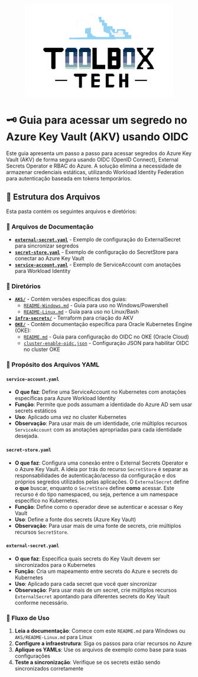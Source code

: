 <p align="center">
  <img src="img/tbx.png" alt="Logo Toolbox" width="400"/>
</p>

# 🗝️ Guia para acessar um segredo no Azure Key Vault (AKV) usando OIDC

Este guia apresenta um passo a passo para acessar segredos do Azure Key Vault (AKV) de forma segura usando OIDC (OpenID Connect), External Secrets Operator e RBAC do Azure. A solução elimina a necessidade de armazenar credenciais estáticas, utilizando Workload Identity Federation para autenticação baseada em tokens temporários.

## 📁 Estrutura dos Arquivos

Esta pasta contém os seguintes arquivos e diretórios:

### 📄 Arquivos de Documentação
- **[`external-secret.yaml`](external-secret.yaml)** - Exemplo de configuração do ExternalSecret para sincronizar segredos
- **[`secret-store.yaml`](secret-store.yaml)** - Exemplo de configuração do SecretStore para conectar ao Azure Key Vault
- **[`service-account.yaml`](service-account.yaml)** - Exemplo de ServiceAccount com anotações para Workload Identity

### 📂 Diretórios
- **[`AKS/`](AKS/)** - Contém versões específicas dos guias:
  - [`README-Windows.md`](AKS/README-Windows.md) - Guia para uso no Windows/Powershell
  - [`README-Linux.md`](AKS/README-Linux.md) - Guia para uso no Linux/Bash
- **[`infra-secrets/`](infra-secrets/)** - Terraform para criação do AKV
- **[`OKE/`](OKE/)** - Contém documentação específica para Oracle Kubernetes Engine (OKE):
  - [`README.md`](OKE/README.md) - Guia para configuração do OIDC no OKE (Oracle Cloud)
  - [`cluster-enable-oidc.json`](OKE/cluster-enable-oidc.json) - Configuração JSON para habilitar OIDC no cluster OKE

### 🎯 Propósito dos Arquivos YAML

#### `service-account.yaml`
- **O que faz**: Define uma ServiceAccount no Kubernetes com anotações específicas para Azure Workload Identity
- **Função**: Permite que pods assumam a identidade do Azure AD sem usar secrets estáticos
- **Uso**: Aplicado uma vez no cluster Kubernetes
- **Observação**: Para usar mais de um identidade, crie múltiplos recursos `ServiceAccount` com as anotações apropriadas para cada identidade desejada.

#### `secret-store.yaml`
- **O que faz**: Configura uma conexão entre o External Secrets Operator e o Azure Key Vault. A ideia por trás do recurso `SecretStore` é separar as responsabilidades de autenticação/acesso da configuração e dos próprios segredos utilizados pelas aplicações. O `ExternalSecret` define **o que** buscar, enquanto o `SecretStore` define **como** acessar. Este recurso é do tipo namespaced, ou seja, pertence a um namespace específico no Kubernetes.
- **Função**: Define como o operador deve se autenticar e acessar o Key Vault
- **Uso**: Define a fonte dos secrets (Azure Key Vault)
- **Observação**: Para usar mais de uma fonte de secrets, crie múltiplos recursos `SecretStore`.

#### `external-secret.yaml`
- **O que faz**: Especifica quais secrets do Key Vault devem ser sincronizados para o Kubernetes
- **Função**: Cria um mapeamento entre secrets do Azure e secrets do Kubernetes
- **Uso**: Aplicado para cada secret que você quer sincronizar
- **Observação**: Para usar mais de um secret, crie múltiplos recursos `ExternalSecret` apontando para diferentes secrets do Key Vault conforme necessário.

### 🚀 Fluxo de Uso

1. **Leia a documentação**: Comece com este `README.md` para Windows ou `AKS/README-Linux.md` para Linux
2. **Configure a infraestrutura**: Siga os passos para criar recursos no Azure
3. **Aplique os YAMLs**: Use os arquivos de exemplo como base para suas configurações
4. **Teste a sincronização**: Verifique se os secrets estão sendo sincronizados corretamente